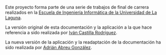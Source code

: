 Este proyecto forma parte de una serie de trabajos de final de carrera realizados en la [Escuela de Ingeniería Informática de la Universidad de La Laguna](https://www.ull.es/view/centros/etsii/Inicio/es).

La versión original de esta documentación y la aplicación a la 
que hace referencia a sido realizada por [Iván Castilla Rodríguez](https://github.com/icasrod).

La nueva versión de la aplicación y la readaptación de la documentación ha sido
realizada por [Adrián Abreu González](https://github.com/adrianabreu).
